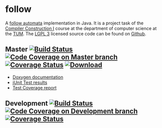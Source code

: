 # follow
A [follow automata](http://www.sciencedirect.com/science/article/pii/S0890540103000907/pdf?md5=a0fee0d8831cd92e198b13689a807ae0&pid=1-s2.0-S0890540103000907-main.pdf) implementation in Java.
It is a project task of the [Compiler Construction I](http://www2.in.tum.de/hp/Main?nid=300) course at the department of computer science at the [TUM](https://www.tum.de).
The [LGPL 3](https://tldrlegal.com/license/gnu-lesser-general-public-license-v3-(lgpl-3)) licensed source code can be found on [Github](https://github.com/Skrupellos/follow).

## Master [![Build Status](https://travis-ci.org/Skrupellos/follow.svg?branch=master)](https://travis-ci.org/Skrupellos/follow) [![Code Coverage on Master branch](https://img.shields.io/codecov/c/github/Skrupellos/follow/master.svg)](https://codecov.io/github/Skrupellos/follow?branch=master) [![Coverage Status](https://coveralls.io/repos/github/Skrupellos/follow/badge.svg?branch=master)](https://coveralls.io/github/Skrupellos/follow?branch=master) [![Download](https://api.bintray.com/packages/skrupellos/generic/follow/images/download.svg)](https://bintray.com/skrupellos/generic/follow/_latestVersion)

* [Doxygen documentation](http://follow.surge.sh/doxygen/)
* [jUnit Test results](http://follow.surge.sh/tests/)
* [Test Coverage report](http://follow.surge.sh/coverage/)

## Development [![Build Status](https://travis-ci.org/Skrupellos/follow.svg?branch=development)](https://travis-ci.org/Skrupellos/follow) [![Code Coverage on Development branch](https://img.shields.io/codecov/c/github/Skrupellos/follow/development.svg)](https://codecov.io/github/Skrupellos/follow?branch=development) [![Coverage Status](https://coveralls.io/repos/github/Skrupellos/follow/badge.svg?branch=development)](https://coveralls.io/github/Skrupellos/follow?branch=development)
